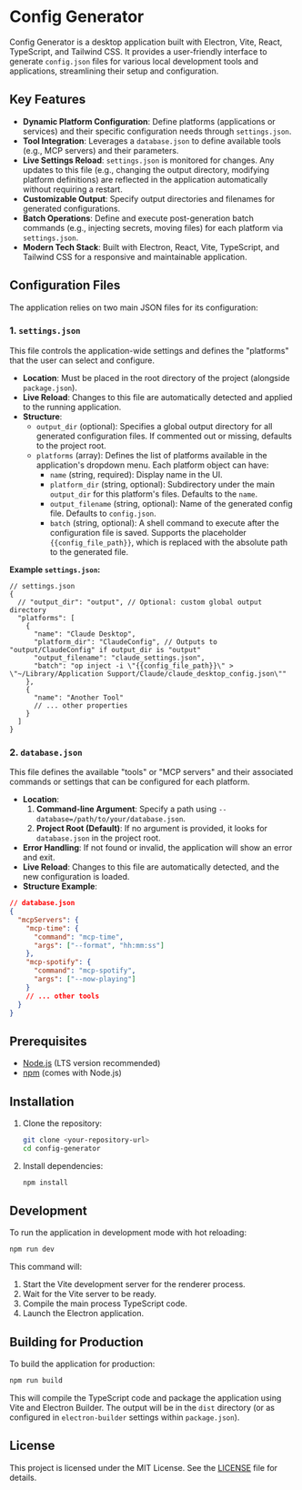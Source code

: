 # Config Generator

Config Generator is a desktop application built with Electron, Vite, React, TypeScript, and Tailwind CSS. It provides a user-friendly interface to generate `config.json` files for various local development tools and applications, streamlining their setup and configuration.

## Key Features

- **Dynamic Platform Configuration**: Define platforms (applications or services) and their specific configuration needs through `settings.json`.
- **Tool Integration**: Leverages a `database.json` to define available tools (e.g., MCP servers) and their parameters.
- **Live Settings Reload**: `settings.json` is monitored for changes. Any updates to this file (e.g., changing the output directory, modifying platform definitions) are reflected in the application automatically without requiring a restart.
- **Customizable Output**: Specify output directories and filenames for generated configurations.
- **Batch Operations**: Define and execute post-generation batch commands (e.g., injecting secrets, moving files) for each platform via `settings.json`.
- **Modern Tech Stack**: Built with Electron, React, Vite, TypeScript, and Tailwind CSS for a responsive and maintainable application.

## Configuration Files

The application relies on two main JSON files for its configuration:

### 1. `settings.json`

This file controls the application-wide settings and defines the "platforms" that the user can select and configure.

- **Location**: Must be placed in the root directory of the project (alongside `package.json`).
- **Live Reload**: Changes to this file are automatically detected and applied to the running application.
- **Structure**:
  - `output_dir` (optional): Specifies a global output directory for all generated configuration files. If commented out or missing, defaults to the project root.
  - `platforms` (array): Defines the list of platforms available in the application's dropdown menu. Each platform object can have:
    - `name` (string, required): Display name in the UI.
    - `platform_dir` (string, optional): Subdirectory under the main `output_dir` for this platform's files. Defaults to the `name`.
    - `output_filename` (string, optional): Name of the generated config file. Defaults to `config.json`.
    - `batch` (string, optional): A shell command to execute after the configuration file is saved. Supports the placeholder `{{config_file_path}}`, which is replaced with the absolute path to the generated file.

**Example `settings.json`:**

```jsonc
// settings.json
{
  // "output_dir": "output", // Optional: custom global output directory
  "platforms": [
    {
      "name": "Claude Desktop",
      "platform_dir": "ClaudeConfig", // Outputs to "output/ClaudeConfig" if output_dir is "output"
      "output_filename": "claude_settings.json",
      "batch": "op inject -i \"{{config_file_path}}\" > \"~/Library/Application Support/Claude/claude_desktop_config.json\""
    },
    {
      "name": "Another Tool"
      // ... other properties
    }
  ]
}
```

### 2. `database.json`

This file defines the available "tools" or "MCP servers" and their associated commands or settings that can be configured for each platform.

- **Location**:
  1. **Command-line Argument**: Specify a path using `--database=/path/to/your/database.json`.
  2. **Project Root (Default)**: If no argument is provided, it looks for `database.json` in the project root.
- **Error Handling**: If not found or invalid, the application will show an error and exit.
- **Live Reload**: Changes to this file are automatically detected, and the new configuration is loaded.
- **Structure Example**:

```json
// database.json
{
  "mcpServers": {
    "mcp-time": {
      "command": "mcp-time",
      "args": ["--format", "hh:mm:ss"]
    },
    "mcp-spotify": {
      "command": "mcp-spotify",
      "args": ["--now-playing"]
    }
    // ... other tools
  }
}
```

## Prerequisites

- [Node.js](https://nodejs.org/) (LTS version recommended)
- [npm](https://www.npmjs.com/) (comes with Node.js)

## Installation

1. Clone the repository:

    ```bash
    git clone <your-repository-url>
    cd config-generator
    ```

2. Install dependencies:

    ```bash
    npm install
    ```

## Development

To run the application in development mode with hot reloading:

```bash
npm run dev
```

This command will:

1. Start the Vite development server for the renderer process.
2. Wait for the Vite server to be ready.
3. Compile the main process TypeScript code.
4. Launch the Electron application.

## Building for Production

To build the application for production:

```bash
npm run build
```

This will compile the TypeScript code and package the application using Vite and Electron Builder. The output will be in the `dist` directory (or as configured in `electron-builder` settings within `package.json`).

## License

This project is licensed under the MIT License. See the [LICENSE](LICENSE) file for details.
